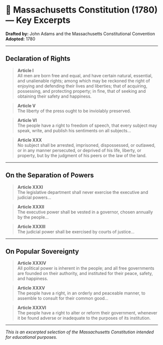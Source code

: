 # 📜 Massachusetts Constitution (1780) — Key Excerpts

**Drafted by:** John Adams and the Massachusetts Constitutional Convention  
**Adopted:** 1780

---

## Declaration of Rights

> **Article I**  
> All men are born free and equal, and have certain natural, essential, and unalienable rights; among which may be reckoned the right of enjoying and defending their lives and liberties; that of acquiring, possessing, and protecting property; in fine, that of seeking and obtaining their safety and happiness.

> **Article V**  
> The liberty of the press ought to be inviolably preserved.

> **Article VI**  
> The people have a right to freedom of speech, that every subject may speak, write, and publish his sentiments on all subjects...

> **Article XXX**  
> No subject shall be arrested, imprisoned, dispossessed, or outlawed, or in any manner persecuted, or deprived of his life, liberty, or property, but by the judgment of his peers or the law of the land.

---

## On the Separation of Powers

> **Article XXXI**  
> The legislative department shall never exercise the executive and judicial powers...

> **Article XXXII**  
> The executive power shall be vested in a governor, chosen annually by the people...

> **Article XXXIII**  
> The judicial power shall be exercised by courts of justice...

---

## On Popular Sovereignty

> **Article XXXIV**  
> All political power is inherent in the people; and all free governments are founded on their authority, and instituted for their peace, safety, and happiness.

> **Article XXXV**  
> The people have a right, in an orderly and peaceable manner, to assemble to consult for their common good...

> **Article XXXVI**  
> The people have a right to alter or reform their government, whenever it be found adverse or inadequate to the purposes of its institution.

---

*This is an excerpted selection of the Massachusetts Constitution intended for educational purposes.*

